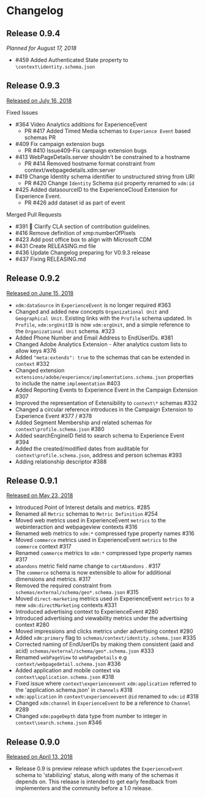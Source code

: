 # Changelog

## Release 0.9.4

_Planned for August 17, 2018_
* #459 Added Authenticated State property to `\context\identity.schema.json`

## Release 0.9.3

[Released on July 16, 2018](https://github.com/adobe/xdm/releases/tag/v0.9.3)

Fixed Issues

* #364 Video Analytics additions for ExperienceEvent
  * PR #417 Added Timed Media schemas to `Experience Event` based schemas PR
* #409 Fix campaign extension bugs
  * PR #410 Issue409-Fix campaign extension bugs
* #413 WebPageDetails.server shouldn't be constrained to a hostname
  * PR #414 Removed hostname format constraint from context/webpagedetails.xdm:server
* #419 Change Identity schema identifier to unstructured string from URI
  * PR #420 Change `Identity` Schema `@id` property renamed to `xdm:id`
* #425 Added datasourceID to the ExperienceCloud Extension for Experience Event.
  * PR #426 add dataset id as part of event

Merged Pull Requests

* #391 📝 Clarify CLA section of contribution guidelines.
* #416 Remove definition of xmp:numberOfPixels
* #423 Add post office box to align with Microsoft CDM
* #431 Create RELEASING.md file
* #436 Update Changelog preparing for V0.9.3 release
* #437 Fixing RELEASING.md

## Release 0.9.2

[Released on June 15, 2018](https://github.com/adobe/xdm/releases/tag/v0.9.2)

* `xdm:dataSource` in `ExperienceEvent` is no longer required #363
* Changed and added new concepts `Organizational Unit` and `Geographical Unit`. Existing links with the `Profile` schema updated. In `Profile`, `xdm:orgUnitID` is now `xdm:orgUnit`, and a simple reference to the `Organizational Unit` schema. #323
* Added Phone Number and Email Address to EndUserIDs. #381
* Changed Adobe Analytics Extension - Alter analytics custom lists to allow keys #376
* Added `"meta:extends": true` to the schemas that can be extended in `context` #332
* Changed extension `extensions/adobe/experience/implementations.schema.json` properties to include the name `implementation` #403
* Added Reporting Events to Experience Event in the Campaign Extension #307
* Improved the representation of Extensibility to `context\*` schemas #332
* Changed a circular reference introduces in the Campaign Extension to Experience Event #377 / #378
* Added Segment Membership and related schemas for `context\profile.schema.json` #380
* Added searchEngineID field to search schema to Experience Event #394
* Added the created/modified dates from auditable for `context\profile.schema.json`, address and person schemas #393
* Adding relationship descriptor #388

## Release 0.9.1

[Released on May 23, 2018](https://github.com/adobe/xdm/releases/tag/v0.9.1)

* Introduced Point of Interest details and metrics. #285
* Renamed all `Metric` schemas to `Metric Definition` #254
* Moved web metrics used in ExperienceEvent `metrics` to the webinteraction and webpageview contexts #316
* Renamed web metrics to `xdm:*` compressed type property names #316
* Moved `commerce` metrics used in ExperienceEvent `metrics` to the `commerce` context #317
* Renamed `commerce` metrics to `xdm:*` compressed type property names #317
* `abandons` metric field name change to `cartAbandons` . #317
* The `commerce` schema is now extensible to allow for additional dimensions and metrics. #317
* Removed the required constraint from `schemas/external/schema/geo*.schema.json` #315
* Moved `direct-marketing` metrics used in ExperienceEvent `metrics` to a new `xdm:directMarketing` contexts #331
* Introduced advertising context to ExperienceEvent #280
* Introduced advertising and viewability metrics under the advertising context #280
* Moved impressions and clicks metrics under advertising context #280
* Added `xdm:primary` flag to `schemas/context/identity.schema.json` #335
* Corrected naming of EndUserIDs by making them consistent (aaid and acid) `schemas/external/schema/geo*.schema.json` #333
* Renamed `webPageView` to `webPageDetails` e.g `context/webpagedetail.schema.json` #336
* Added application and mobile context via `context\application.schema.json` #318
* Fixed issue where `context\experienceevent` `xdm:application` referred to the 'application.schema.json' in `channels` #318
* `xdm:application` in `context\experienceevent` `@id` renamed to `xdm:id` #318
* Changed `xdm:channel` in `ExperienceEvent` to be a reference to `Channel` #289
* Changed `xdm:pageDepth` data type from number to integer in `context\search.schema.json` #346

## Release 0.9.0

[Released on April 13, 2018](https://github.com/adobe/xdm/releases/tag/v0.9)

* Release 0.9 is preview release which updates the `ExperienceEvent` schema to 'stabilizing' status, along with many of the schemas it depends on. This release is intended to get early feedback from implementers and the community before a 1.0 release.
